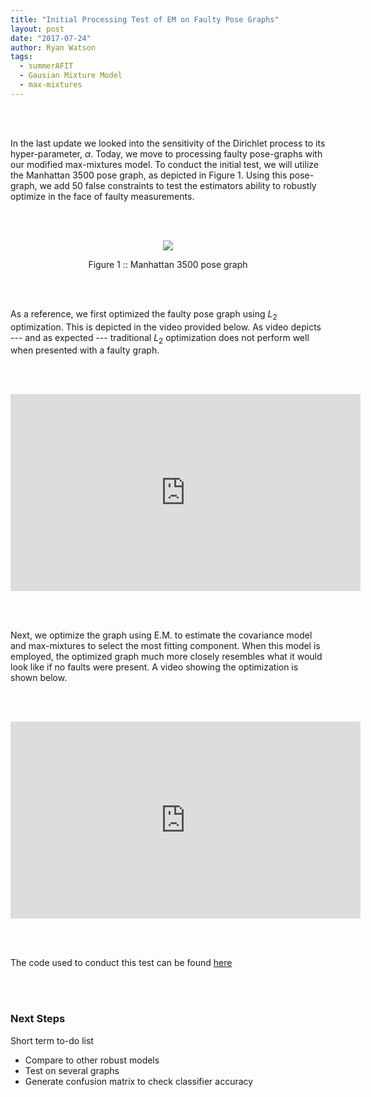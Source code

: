 ```yaml
---
title: "Initial Processing Test of EM on Faulty Pose Graphs"
layout: post
date: "2017-07-24"
author: Ryan Watson 
tags:
  - summerAFIT
  - Gausian Mixture Model
  - max-mixtures
---
```


<br><br>

In the last update we looked into the sensitivity of the Dirichlet process to its hyper-parameter, $\alpha$. Today, we move to processing faulty pose-graphs with our modified max-mixtures model. To conduct the initial test, we will utilize the Manhattan 3500 pose graph, as depicted in Figure 1. Using this pose-graph, we add 50 false constraints to test the estimators ability to robustly optimize in the face of faulty measurements.

<br>
<br>
<p align="center">
<a href="https://lh3.googleusercontent.com/5Cj-uK-5pzui25GzHKXZeG6dlW-M3fgMmpgQyuzm50YjuqFMqcSUz8L-xFPTbk72xGP2RkJEP_mtgP7a7Smzj_GOnY4kDgW7D9GqWXYHbCNspGqE9VSjDcro9NOGDx-1zEZ6upqO03GpGQiSr-BmUqYDsDMUuSxFyAWP9sB7vA3xhNCUuu9x_H389yHgut8OrJhSkRV5Lh5MR9nZIPEyGCwE2X2rxPUisMp5qSA2cJQKoq8HRK2hw3Tyo62JNqBl39Q7BLLy5a2IIGMdAQS__PkUB0byNHCKm4oeeZQBhITOFEcgeRHB4PS5woYqwlJnf48V-Dl6Oty_MNeyVPgRwlSksgYxQkQdxM5CAM-ammMrdSZRHYqK1vkR6EB_wHKPLBPALVVNK7VHH8CXyDEObMjljTxkor1d8ZgmiRlVfE9kqiEipK4S2Mpwz4VoP9SVMbvIVXds7SZ9rmUKXFV5r1lYms18LW0D8cWil3QUGDvvk4RaYJo1OmZEoTwMJndS_Xq4E7xHGNslm0TzH3EO4vfea5_4XrfUozQYnFz4U4mW9ZnfcG7c-jWHLb5Rb8d2kgMpP3MM4DVCccgLjfCDZMc_rHrPsbyEe1nm3FUklso-HWJs-VEJm1ZD=w608-h542-nosss" target="_blank"><img src="https://lh3.googleusercontent.com/5Cj-uK-5pzui25GzHKXZeG6dlW-M3fgMmpgQyuzm50YjuqFMqcSUz8L-xFPTbk72xGP2RkJEP_mtgP7a7Smzj_GOnY4kDgW7D9GqWXYHbCNspGqE9VSjDcro9NOGDx-1zEZ6upqO03GpGQiSr-BmUqYDsDMUuSxFyAWP9sB7vA3xhNCUuu9x_H389yHgut8OrJhSkRV5Lh5MR9nZIPEyGCwE2X2rxPUisMp5qSA2cJQKoq8HRK2hw3Tyo62JNqBl39Q7BLLy5a2IIGMdAQS__PkUB0byNHCKm4oeeZQBhITOFEcgeRHB4PS5woYqwlJnf48V-Dl6Oty_MNeyVPgRwlSksgYxQkQdxM5CAM-ammMrdSZRHYqK1vkR6EB_wHKPLBPALVVNK7VHH8CXyDEObMjljTxkor1d8ZgmiRlVfE9kqiEipK4S2Mpwz4VoP9SVMbvIVXds7SZ9rmUKXFV5r1lYms18LW0D8cWil3QUGDvvk4RaYJo1OmZEoTwMJndS_Xq4E7xHGNslm0TzH3EO4vfea5_4XrfUozQYnFz4U4mW9ZnfcG7c-jWHLb5Rb8d2kgMpP3MM4DVCccgLjfCDZMc_rHrPsbyEe1nm3FUklso-HWJs-VEJm1ZD=w608-h542-no"/></a>
</p>
<p align="center">
Figure 1 :: Manhattan 3500 pose graph    
</p>
<br>
<br>

As a reference, we first optimized the faulty pose graph using $L_2$ optimization. This is depicted in the video provided below. As video depicts --- and as expected --- traditional $L_2$ optimization does not perform well when presented with a faulty graph.


<br><br>

<p align="center">
<iframe width="560" height="315" src="https://www.youtube.com/embed/pikWgy_pOoA" frameborder="0" allowfullscreen align="center" ></iframe>
</p>
<br><br>

Next, we optimize the graph using E.M. to estimate the covariance model and max-mixtures to select the most fitting component. When this model is employed, the optimized graph much more closely resembles what it would look like if no faults were present. A video showing the optimization is shown below. 

<br><br>

<p align="center">
<iframe width="560" height="315" src="https://www.youtube.com/embed/rLqa63dV4TQ" frameborder="0" allowfullscreen align="center" ></iframe>
</p>
<br><br>

The code used to conduct this test can be found [here](https://github.com/watsonryan/summerAFIT/blob/master/bayes_gmm/examples/emMix2G2o.py)

<br><br>

### Next Steps

Short term to-do list

* Compare to other robust models
* Test on several graphs 
* Generate confusion matrix to check classifier accuracy 

<br><br>


